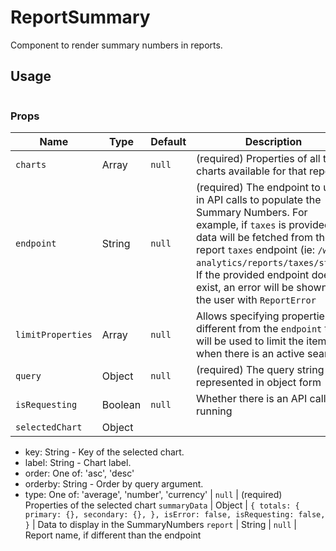 ReportSummary
===

Component to render summary numbers in reports.

## Usage

```jsx
```

### Props

Name | Type | Default | Description
--- | --- | --- | ---
`charts` | Array | ``null`` | (required) Properties of all the charts available for that report
`endpoint` | String | ``null`` | (required) The endpoint to use in API calls to populate the Summary Numbers. For example, if `taxes` is provided, data will be fetched from the report `taxes` endpoint (ie: `/wc-analytics/reports/taxes/stats`). If the provided endpoint doesn't exist, an error will be shown to the user with `ReportError`
`limitProperties` | Array | ``null`` | Allows specifying properties different from the `endpoint` that will be used to limit the items when there is an active search
`query` | Object | ``null`` | (required) The query string represented in object form
`isRequesting` | Boolean | ``null`` | Whether there is an API call running
`selectedChart` | Object
  - key: String - Key of the selected chart.
  - label: String - Chart label.
  - order: One of: 'asc', 'desc'
  - orderby: String - Order by query argument.
  - type: One of: 'average', 'number', 'currency' | ``null`` | (required) Properties of the selected chart
`summaryData` | Object | ``{
    totals: {
        primary: {},
        secondary: {},
    },
    isError: false,
    isRequesting: false,
}`` | Data to display in the SummaryNumbers
`report` | String | ``null`` | Report name, if different than the endpoint
